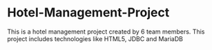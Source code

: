 # Hotel-Management-Project
This is a hotel management project created by 6 team members. This project includes technologies like HTML5, JDBC and MariaDB
